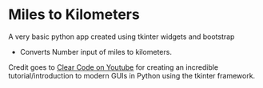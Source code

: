 # Miles to Kilometers

A very basic python app created using tkinter widgets and bootstrap

- Converts Number input of miles to kilometers.

Credit goes to <ins>[Clear Code on Youtube](https://www.youtube.com/watch?v=mop6g-c5HEY)</ins> for creating an incredible tutorial/introduction to modern GUIs in Python using the tkinter framework.
